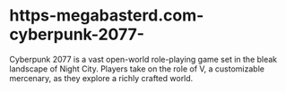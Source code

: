 # https-megabasterd.com-cyberpunk-2077-
Cyberpunk 2077 is a vast open-world role-playing game set in the bleak landscape of Night City. Players take on the role of V, a customizable mercenary, as they explore a richly crafted world.
